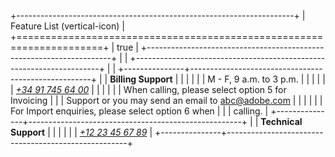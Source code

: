 +---------------------------------------------------------------------+
| Feature List (vertical-icon)                                        |
+=====================================================================+
| true                                                                |
+---------------------------------------------------------------------+
|                                                                     |
+---------------------------------------------------------------------+
|                                                                     |
+---------------+-----------------------------------------------------+
|               | **Billing Support**                                 |
|               |                                                     |
|               | M - F, 9 a.m. to 3 p.m.                             |
|               |                                                     |
|               | _[\+34 91 745 64 00](tel:34917456400)_              |
|               |                                                     |
|               | When calling, please select option 5 for Invoicing  |
|               | Support or you may send an email to <abc@adobe.com> |
|               |                                                     |
|               | For Import enquiries, please select option 6 when   |
|               | calling.                                            |
+---------------+-----------------------------------------------------+
|               | **Technical Support**                               |
|               |                                                     |
|               | _[\+12 23 45 67 89](tel:123456789)_                 |
+---------------+-----------------------------------------------------+
